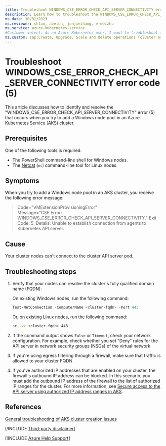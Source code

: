 ```yaml
---
title: Troubleshoot WINDOWS_CSE_ERROR_CHECK_API_SERVER_CONNECTIVITY error (5)
description: Learn how to troubleshoot the WINDOWS_CSE_ERROR_CHECK_API_SERVER_CONNECTIVITY error (5) when you try to add Windows node pools in an AKS cluster.
ms.date: 10/31/2023
ms.reviewer: shtao, abelch, junjiezhang, v-weizhu
ms.service: azure-kubernetes-service
#Customer intent: As an Azure Kubernetes user, I want to troubleshoot the WINDOWS_CSE_ERROR_CHECK_API_SERVER_CONNECTIVITY error (5) so that I can successfully add Windows node pools in an Azure Kubernetes Service (AKS) cluster.
ms.custom: sap:Create, Upgrade, Scale and Delete operations (cluster or nodepool)
---
```

# Troubleshoot WINDOWS_CSE_ERROR_CHECK_API_SERVER_CONNECTIVITY error code (5)

This article discusses how to identify and resolve the "WINDOWS_CSE_ERROR_CHECK_API_SERVER_CONNECTIVITY" error (5) that occurs when you try to add a Windows node pool in an Azure Kubernetes Service (AKS) cluster.

## Prerequisites

One of the following tools is required:

- The PowerShell command-line shell for Windows nodes.
- The [Netcat](https://linuxcommandlibrary.com/man/netcat) (`nc`) command-line tool for Linux nodes.

## Symptoms

When you try to add a Windows node pool in an AKS cluster, you receive the following error message:

> Code="VMExtensionProvisioningError"  
> Message="CSE Error: WINDOWS_CSE_ERROR_CHECK_API_SERVER_CONNECTIVITY." Exit Code: 5. Details: Unable to establish connection from agents to Kubernetes API server.

## Cause

Your cluster nodes can't connect to the cluster API server pod.

## Troubleshooting steps

1. Verify that your nodes can resolve the cluster's fully qualified domain name (FQDN):

    On existing Windows nodes, run the following command:

    ```powershell
    Test-NetConnection -ComputerName <cluster-fqdn> -Port 443
    ```

    Or, on existing Linux nodes, run the following command:

    ```bash
    nc -vz <cluster-fqdn> 443
    ```

2. If the command output shows `False` or `Timeout`, check your network configuration. For example, check whether you set "Deny" rules for the API server in network security groups (NSGs) of the virtual network.

3. If you're using egress filtering through a firewall, make sure that traffic is allowed to your cluster FQDN.

4. If you've authorized IP addresses that are enabled on your cluster, the firewall's outbound IP address can be blocked. In this scenario, you must add the outbound IP address of the firewall to the list of authorized IP ranges for the cluster. For more information, see [Secure access to the API server using authorized IP address ranges in AKS](/azure/aks/api-server-authorized-ip-ranges).

## References

[General troubleshooting of AKS cluster creation issues](troubleshoot-aks-cluster-creation-issues.md)

[!INCLUDE [Third-party disclaimer](../../includes/third-party-disclaimer.md)]

[!INCLUDE [Azure Help Support](../../includes/azure-help-support.md)]
